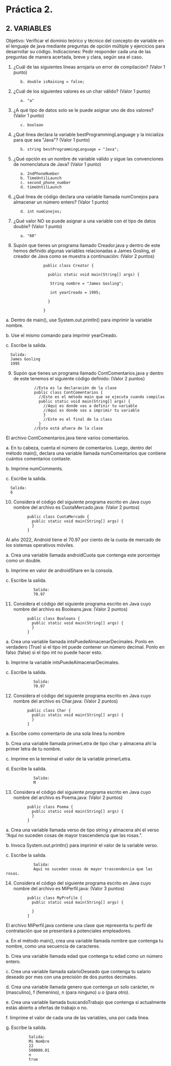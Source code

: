 # Práctica 2.

## 2. VARIABLES

Objetivo: Verificar el dominio teórico y técnico del concepto de variable en el lenguaje
de java mediante preguntas de opción múltiple y ejercicios para desarrollar su código.
Indicaciones: Pedir responder cada una de las preguntas de manera acertada, breve y
clara, según sea el caso.

1. ¿Cuál de las siguientes líneas arrojaría un error de compilación? (Valor 1 punto)

        
          b. double isRaining = false;
       

2. ¿Cuál de los siguientes valores es un char válido? (Valor 1 punto)

          a. "a"
       
3. ¿A qué tipo de datos solo se le puede asignar uno de dos valores? (Valor 1 punto)

        
          c. boolean
        

4. ¿Qué línea declara la variable bestProgrammingLanguage y la inicializa para que
sea "Java"? (Valor 1 punto)

     
          b. string bestProgrammingLanguage = "Java";
         


5. ¿Qué opción es un nombre de variable válido y sigue las convenciones de
nomenclatura de Java? (Valor 1 punto)

          a. 2ndPhoneNumber
          b. TimeUntilLaunch
          c. second_phone_number
          d. timeUntilLaunch

6. ¿Qué línea de código declara una variable llamada numConejos para almacenar
un número entero? (Valor 1 punto)

      
          d. int numConejos;

7. ¿Qué valor NO se puede asignar a una variable con el tipo de datos double? (Valor
1 punto)

          a. "60"
     

8. Supón que tienes un programa llamado Creador.java y dentro de este hemos
definido algunas variables relacionadas a James Gosling, el creador de Java como
se muestra a continuación: (Valor 2 puntos)

                    public class Creator {

                      public static void main(String[] args) {

                       String nombre = "James Gosling";

                       int yearCreado = 1995;

                      }

                    }

a. Dentro de main(), use System.out.println() para imprimir la variable
nombre.

b. Use el mismo comando para imprimir yearCreado.

c. Escribe la salida.


      Salida:
      James Gosling
      1995

9. Supón que tienes un programa llamado ContComentarios.java y dentro de este
tenemos el siguiente código definido: (Valor 2 puntos)

                //Esta es la declaración de la clase
                public class ContComentarios {
                  //Este es el método main que se ejecuta cuando compilas
                  public static void main(String[] args) {
                    //Aquí es donde vas a definir tu variable
                    //Aquí es donde vas a imprimir tu variable
                    }
                    //Este es el final de la class
                  }
                //Esto está afuera de la clase

El archivo ContComentarios.java tiene varios comentarios.

a. En tu cabeza, cuenta el número de comentarios. Luego, dentro del método main(),
declara una variable llamada numComentarios que contiene cuántos comentarios
contaste.

b. Imprime numComments.

c. Escribe la salida.

      Salida:
      6

10. Considera el código del siguiente programa escrito en Java cuyo nombre del
archivo es CuotaMercado.java: (Valor 2 puntos)

              public class CuotaMercado {
                public static void main(String[] args) {
                }
              }

Al año 2022, Android tiene el 70.97 por ciento de la cuota de mercado de los sistemas
operativos móviles.

a. Crea una variable llamada androidCuota que contenga este porcentaje como un
double.

b. Imprime en valor de androidShare en la consola.

c. Escribe la salida.

                Salida:
                70.97

11. Considera el código del siguiente programa escrito en Java cuyo nombre del
archivo es Booleans.java: (Valor 2 puntos)

              public class Booleans {
                public static void main(String[] args) {
                }
              }

a. Crea una variable llamada intsPuedeAlmacenarDecimales. Ponlo en verdadero
(True) si el tipo int puede contener un número decimal. Ponlo en falso (false) si el
tipo int no puede hacer esto.

b. Imprime la variable intsPuedeAlmacenarDecimales.

c. Escribe la salida.

                Salida:
                70.97

12. Considera el código del siguiente programa escrito en Java cuyo nombre del
archivo es Char.java: (Valor 2 puntos)

              public class Char {
                public static void main(String[] args) {
                }
              }
    
a. Escribe como comentario de una sola línea tu nombre

b. Crea una variable llamada primerLetra de tipo char y almacena ahí la primer
letra de tu nombre.

c. Imprime en la terminal el valor de la variable primerLetra.

d. Escribe la salida.


                Salida:
                M

13. Considera el código del siguiente programa escrito en Java cuyo nombre del
archivo es Poema.java: (Valor 2 puntos)

              public class Poema {
                public static void main(String[] args) {
                }
              }
    
a. Crea una variable llamada verso de tipo string y almacena ahí el verso “Aquí no
suceden cosas de mayor trascendencia que las rosas.”.

b. Invoca System.out.println() para imprimir el valor de la variable verso.

c. Escribe la salida.


                Salida:
                Aquí no suceden cosas de mayor trascendencia que las rosas.

14. Considera el código del siguiente programa escrito en Java cuyo nombre del
archivo es MiPerfil.java: (Valor 3 puntos)

              public class MyProfile {
                public static void main(String[] args) {

                }
              }
    
El archivo MiPerfil.java contiene una clase que representa tu perfil de contratación que
se presentará a potenciales empleadores.

a. En el método main(), crea una variable llamada nombre que contenga tu
nombre, como una secuencia de caracteres.

b. Crea una variable llamada edad que contenga tu edad como un número
entero.

c. Crea una variable llamada salarioDeseado que contenga tu salario
deseado por mes con una precisión de dos puntos decimales.

d. Crea una variable llamada genero que contenga un solo carácter, m
(masculino), f (femenino), n (para ninguno) u o (para otro).

e. Crea una variable llamada buscandoTrabajo que contenga si actualmente
estás abierto a ofertas de trabajo o no.

f. Iimprime el valor de cada una de las variables, una por cada línea.

g. Escribe la salida.


              Salida:
              Mi Nombre
              22
              500000.01
              n
              true
